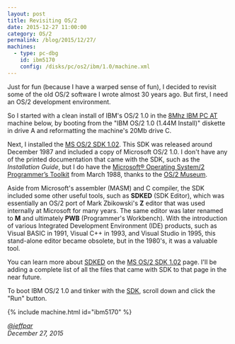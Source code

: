 ```yaml
---
layout: post
title: Revisiting OS/2
date: 2015-12-27 11:00:00
category: OS/2
permalink: /blog/2015/12/27/
machines:
  - type: pc-dbg
    id: ibm5170
    config: /disks/pc/os2/ibm/1.0/machine.xml
---
```


Just for fun (because I have a warped sense of fun), I decided to revisit some of the old OS/2 software I wrote
almost 30 years ago.  But first, I need an OS/2 development environment.

So I started with a clean install of IBM's OS/2 1.0 in the [8Mhz IBM PC AT](/disks/pc/os2/ibm/1.0/) machine
below, by booting from the "IBM OS/2 1.0 (1.44M Install)" diskette in drive A and reformatting the machine's 20Mb
drive C.

Next, I installed the [MS OS/2 SDK 1.02](/disks/pc/tools/microsoft/os2/sdk/1.02/).  This SDK was released around
December 1987 and included a copy of Microsoft OS/2 1.0.  I don't have any of the printed documentation that came
with the SDK, such as the *Installation Guide*, but I do have the [Microsoft® Operating System/2 Programmer’s Toolkit](/docs/os2/microsoft/ptk/1.0/)
from March 1988, thanks to the [OS/2 Museum](http://www.os2museum.com/).

Aside from Microsoft's assembler (MASM) and C compiler, the SDK included some other useful tools, such as **SDKED**
(SDK Editor), which was essentially an OS/2 port of Mark Zbikowski's **Z** editor that was used internally at
Microsoft for many years.  The same editor was later renamed to **M** and ultimately **PWB** (Programmer's Workbench).
With the introduction of various Integrated Development Environment (IDE) products, such as Visual BASIC in 1991,
Visual C++ in 1993, and Visual Studio in 1995, this stand-alone editor became obsolete, but in the 1980's, it was a
valuable tool.

You can learn more about [SDKED](/disks/pc/tools/microsoft/os2/sdk/1.02/#using-sdked) on the
[MS OS/2 SDK 1.02](/disks/pc/tools/microsoft/os2/sdk/1.02/) page.  I'll be adding a complete list of all the files
that came with SDK to that page in the near future.

To boot IBM OS/2 1.0 and tinker with the [SDK](/disks/pc/tools/microsoft/os2/sdk/1.02/), scroll down and
click the "Run" button.

{% include machine.html id="ibm5170" %}

*[@jeffpar](http://twitter.com/jeffpar)*  
*December 27, 2015*

